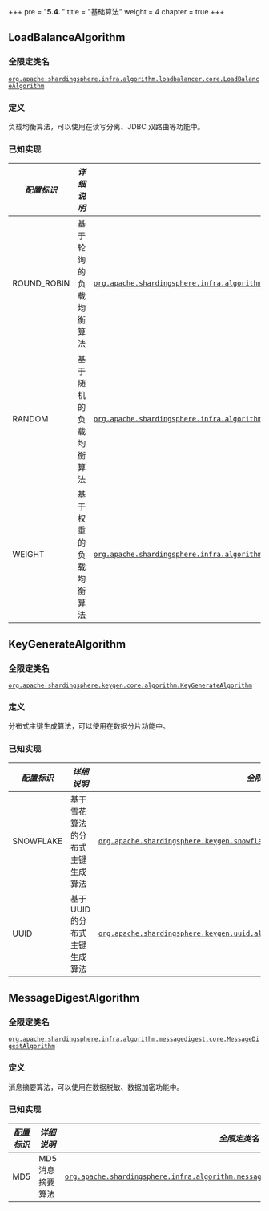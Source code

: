 +++
pre = "<b>5.4. </b>"
title = "基础算法"
weight = 4
chapter = true
+++

## LoadBalanceAlgorithm

### 全限定类名

[`org.apache.shardingsphere.infra.algorithm.loadbalancer.core.LoadBalanceAlgorithm`](https://github.com/apache/shardingsphere/blob/master/infra/algorithm/type/load-balancer/core/src/main/java/org/apache/shardingsphere/infra/algorithm/loadbalancer/core/LoadBalanceAlgorithm.java)

### 定义

负载均衡算法，可以使用在读写分离、JDBC 双路由等功能中。

### 已知实现

| *配置标识*      | *详细说明*        | *全限定类名*                                                                                                                                                                                                                                                                                                                              |
|-------------|---------------|--------------------------------------------------------------------------------------------------------------------------------------------------------------------------------------------------------------------------------------------------------------------------------------------------------------------------------------|
| ROUND_ROBIN | 基于轮询的负载均衡算法 | [`org.apache.shardingsphere.infra.algorithm.loadbalancer.round.robin.RoundRobinLoadBalanceAlgorithm`](https://github.com/apache/shardingsphere/blob/master/infra/algorithm/type/load-balancer/type/round-robin/src/main/java/org/apache/shardingsphere/infra/algorithm/loadbalancer/round/robin/RoundRobinLoadBalanceAlgorithm.java) |
| RANDOM      | 基于随机的负载均衡算法 | [`org.apache.shardingsphere.infra.algorithm.loadbalancer.random.RandomLoadBalanceAlgorithm`](https://github.com/apache/shardingsphere/blob/master/infra/algorithm/type/load-balancer/type/random/src/main/java/org/apache/shardingsphere/infra/algorithm/loadbalancer/random/RandomLoadBalanceAlgorithm.java)         |
| WEIGHT      | 基于权重的负载均衡算法 | [`org.apache.shardingsphere.infra.algorithm.loadbalancer.weight.WeightLoadBalanceAlgorithm`](https://github.com/apache/shardingsphere/blob/master/infra/algorithm/type/load-balancer/type/weight/src/main/java/org/apache/shardingsphere/infra/algorithm/loadbalancer/weight/WeightLoadBalanceAlgorithm.java)         |

## KeyGenerateAlgorithm

### 全限定类名

[`org.apache.shardingsphere.keygen.core.algorithm.KeyGenerateAlgorithm`](https://github.com/apache/shardingsphere/blob/master/infra/algorithm/type/key-generator/core/src/main/java/org/apache/shardingsphere/infra/algorithm/keygen/core/KeyGenerateAlgorithm.java)

### 定义

分布式主键生成算法，可以使用在数据分片功能中。

### 已知实现

| *配置标识*       | *详细说明*                      | *全限定类名*                                                                                                                                                                                                                                                                                               |
|-----------------|--------------------------------|----------------------------------------------------------------------------------------------------------------------------------------------------------------------------------------------------------------------------------------------------------------------------------------------------------|
| SNOWFLAKE       | 基于雪花算法的分布式主键生成算法    | [`org.apache.shardingsphere.keygen.snowflake.algorithm.SnowflakeKeyGenerateAlgorithm`](https://github.com/apache/shardingsphere/blob/master/infra/algorithm/type/key-generator/type/snowflake/src/main/java/org/apache/shardingsphere/infra/algorithm/keygen/snowflake/SnowflakeKeyGenerateAlgorithm.java)    |
| UUID            | 基于 UUID 的分布式主键生成算法     | [`org.apache.shardingsphere.keygen.uuid.algorithm.UUIDKeyGenerateAlgorithm`](https://github.com/apache/shardingsphere/blob/master/infra/algorithm/type/key-generator/type/uuid/src/main/java/org/apache/shardingsphere/infra/algorithm/keygen/uuid/UUIDKeyGenerateAlgorithm.java)                             |

## MessageDigestAlgorithm

### 全限定类名

[`org.apache.shardingsphere.infra.algorithm.messagedigest.core.MessageDigestAlgorithm`](https://github.com/apache/shardingsphere/blob/master/infra/algorithm/type/message-digest/core/src/main/java/org/apache/shardingsphere/infra/algorithm/messagedigest/core/MessageDigestAlgorithm.java)

### 定义

消息摘要算法，可以使用在数据脱敏、数据加密功能中。

### 已知实现

| *配置标识* | *详细说明*      | *全限定类名*                                                                                                                                                                                                                                                                                               |
|--------|-------------|----------------------------------------------------------------------------------------------------------------------------------------------------------------------------------------------------------------------------------------------------------------------------------------------------------|
| MD5    | MD5 消息摘要算法 | [`org.apache.shardingsphere.infra.algorithm.messagedigest.md5.MD5MessageDigestAlgorithm`](https://github.com/apache/shardingsphere/blob/master/infra/algorithm/type/message-digest/type/md5/src/main/java/org/apache/shardingsphere/infra/algorithm/messagedigest/md5/MD5MessageDigestAlgorithm.java)    |
